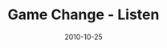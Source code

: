 ---
layout: music 
title: "Game Change - Listen"
series: "Game Change"
date: 2010-10-25 
description: "Chuck Mingo talks about what it means to listen to God."
audio: "http://s3.amazonaws.com/crossroadsaudiomessages/gamechange03.mp3"
audio-duration: "43:26"
src: "http://www.crossroads.net/players/media/series/GameChange_90x90.jpg"
---
